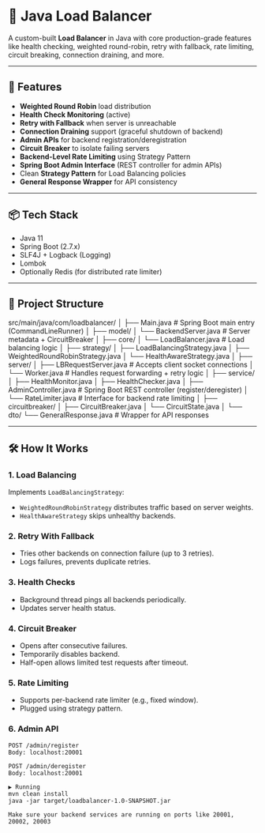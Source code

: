 # 🔁 Java Load Balancer

A custom-built **Load Balancer** in Java with core production-grade features like health checking, weighted round-robin, retry with fallback, rate limiting, circuit breaking, connection draining, and more.

---

## 🚀 Features

- **Weighted Round Robin** load distribution
- **Health Check Monitoring** (active)
- **Retry with Fallback** when server is unreachable
- **Connection Draining** support (graceful shutdown of backend)
- **Admin APIs** for backend registration/deregistration
- **Circuit Breaker** to isolate failing servers
- **Backend-Level Rate Limiting** using Strategy Pattern
- **Spring Boot Admin Interface** (REST controller for admin APIs)
- Clean **Strategy Pattern** for Load Balancing policies
- **General Response Wrapper** for API consistency

---

## 📦 Tech Stack

- Java 11
- Spring Boot (2.7.x)
- SLF4J + Logback (Logging)
- Lombok
- Optionally Redis (for distributed rate limiter)

---

## 📁 Project Structure

src/main/java/com/loadbalancer/
│
├── Main.java # Spring Boot main entry (CommandLineRunner)
│
├── model/
│ └── BackendServer.java # Server metadata + CircuitBreaker
│
├── core/
│ └── LoadBalancer.java # Load balancing logic
│
├── strategy/
│ ├── LoadBalancingStrategy.java
│ ├── WeightedRoundRobinStrategy.java
│ └── HealthAwareStrategy.java
│
├── server/
│ ├── LBRequestServer.java # Accepts client socket connections
│ └── Worker.java # Handles request forwarding + retry logic
│
├── service/
│ ├── HealthMonitor.java
│ ├── HealthChecker.java
│ ├── AdminController.java # Spring Boot REST controller (register/deregister)
│ └── RateLimiter.java # Interface for backend rate limiting
│
├── circuitbreaker/
│ ├── CircuitBreaker.java
│ └── CircuitState.java
│
└── dto/
└── GeneralResponse.java # Wrapper for API responses


---

## 🛠 How It Works

### 1. Load Balancing
Implements `LoadBalancingStrategy`:
- `WeightedRoundRobinStrategy` distributes traffic based on server weights.
- `HealthAwareStrategy` skips unhealthy backends.

### 2. Retry With Fallback
- Tries other backends on connection failure (up to 3 retries).
- Logs failures, prevents duplicate retries.

### 3. Health Checks
- Background thread pings all backends periodically.
- Updates server health status.

### 4. Circuit Breaker
- Opens after consecutive failures.
- Temporarily disables backend.
- Half-open allows limited test requests after timeout.

### 5. Rate Limiting
- Supports per-backend rate limiter (e.g., fixed window).
- Plugged using strategy pattern.

### 6. Admin API
```http
POST /admin/register
Body: localhost:20001

POST /admin/deregister
Body: localhost:20001

▶️ Running
mvn clean install
java -jar target/loadbalancer-1.0-SNAPSHOT.jar

Make sure your backend services are running on ports like 20001, 20002, 20003
